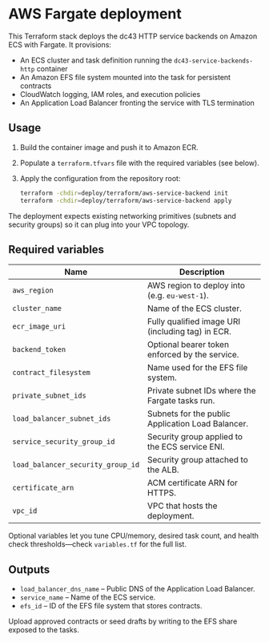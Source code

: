 # AWS Fargate deployment

This Terraform stack deploys the dc43 HTTP service backends on Amazon ECS with
Fargate. It provisions:

- An ECS cluster and task definition running the `dc43-service-backends-http`
  container
- An Amazon EFS file system mounted into the task for persistent contracts
- CloudWatch logging, IAM roles, and execution policies
- An Application Load Balancer fronting the service with TLS termination

## Usage

1. Build the container image and push it to Amazon ECR.
2. Populate a `terraform.tfvars` file with the required variables (see below).
3. Apply the configuration from the repository root:

   ```bash
   terraform -chdir=deploy/terraform/aws-service-backend init
   terraform -chdir=deploy/terraform/aws-service-backend apply
   ```

The deployment expects existing networking primitives (subnets and security
groups) so it can plug into your VPC topology.

## Required variables

| Name | Description |
| ---- | ----------- |
| `aws_region` | AWS region to deploy into (e.g. `eu-west-1`). |
| `cluster_name` | Name of the ECS cluster. |
| `ecr_image_uri` | Fully qualified image URI (including tag) in ECR. |
| `backend_token` | Optional bearer token enforced by the service. |
| `contract_filesystem` | Name used for the EFS file system. |
| `private_subnet_ids` | Private subnet IDs where the Fargate tasks run. |
| `load_balancer_subnet_ids` | Subnets for the public Application Load Balancer. |
| `service_security_group_id` | Security group applied to the ECS service ENI. |
| `load_balancer_security_group_id` | Security group attached to the ALB. |
| `certificate_arn` | ACM certificate ARN for HTTPS. |
| `vpc_id` | VPC that hosts the deployment. |

Optional variables let you tune CPU/memory, desired task count, and health check
thresholds—check `variables.tf` for the full list.

## Outputs

- `load_balancer_dns_name` – Public DNS of the Application Load Balancer.
- `service_name` – Name of the ECS service.
- `efs_id` – ID of the EFS file system that stores contracts.

Upload approved contracts or seed drafts by writing to the EFS share exposed to
the tasks.
